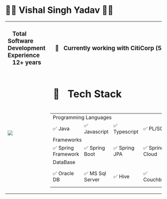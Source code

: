# 🚀🚀 Vishal Singh Yadav 🚀🚀
<!--
**vishal637yadav/vishal637yadav** is a ✨ _special_ ✨ repository because its `README.md` (this file) appears on your GitHub profile.
Here are some ideas to get you started:
- 🔭 I’m currently working on ...
- 🌱 I’m currently learning ...
- 👯 I’m looking to collaborate on ...
- 🤔 I’m looking for help with ...
- 💬 Ask me about ...
- 📫 How to reach me: ...
- 😄 Pronouns: ...
- ⚡ Fun fact: ...
- ✅ 
- 🧰 
- 🚀 
-->
<table>
  <tr>
    <td colspan="3"><h3>&nbsp;&nbsp;&nbsp;Total Software Development Experience<br> &nbsp;&nbsp;&nbsp;12+ years</h3></td>
    <td colspan="2"><h3> &nbsp;&nbsp;&nbsp;🔭 &nbsp;&nbsp;Currently working with CitiCorp (5+ years) </h3></td>
  </tr>
  <tr>
    <td rowspan="2" colspan="3">
     <image src="./vishal_yadav_profilePic.png"/>
    </td>
    <td colspan="3">
     <h1> &nbsp;🧰 &nbsp;&nbsp;Tech Stack </h1>
    </td> 
  </tr>
  <tr>
    <td colspan="3">
      <table>
        <tr>
          <td colspan="5">Programming Languages</td>
        <tr>
        <td>✅ Java</td>
        <td>✅ Javascript</td>
        <td>✅ Typescript</td>
        <td>✅ PL/SQL</td>  
        <td>✅ T-SQL</td>  
        </tr>
        <tr>
          <td colspan="5">Frameworks </td>
        <tr>
        <td>✅ Spring Framework</td>
        <td>✅ Spring Boot</td>
        <td>✅ Spring JPA</td>
        <td>✅ Spring Cloud</td>  
        <td>✅ Angular</td>  
        </tr>
        <tr>
          <td colspan="5">DataBase</td>
        <tr>
        <td>✅ Oracle DB</td>
        <td>✅ MS Sql Server</td>
        <td>✅ Hive</td>
        <td>✅ Couchbase</td>  
        <td>✅ Mongo DB</td>  
        </tr>
      </table>
    </td>
  </tr>     
</table>


